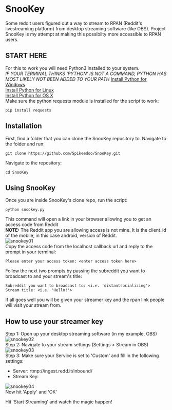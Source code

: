 # SnooKey
Some reddit users figured out a way to stream to RPAN (Reddit's livestreaming platform) from desktop streaming software 
(like OBS).  Project SnooKey is my attempt at making this possibilty more accessible to RPAN users.

## START HERE
For this to work you will need Python3 installed to your system.      
*IF YOUR TERMINAL THINKS 'PYTHON' IS NOT A COMMAND, PYTHON HAS MOST LIKELY NOT BEEN ADDED TO YOUR PATH*
[Install Python for Windows](https://realpython.com/installing-python/#windows)   
[Install Python for Linux](https://realpython.com/installing-python/#linux)   
[Install Python for OS X](https://realpython.com/installing-python/#macos-mac-os-x)   
Make sure the python requests module is installed for the script to work:
```
pip install requests
```

## Installation
First, find a folder that you can clone the SnooKey repository to.  Navigate to the folder and run:
```
git clone https://github.com/Spikeedoo/SnooKey.git
```
Navigate to the repository:
```
cd SnooKey
```

## Using SnooKey
Once you are inside SnooKey's clone repo, run the script:
```
python snookey.py
```
This command will open a link in your browser allowing you to get an access code from Reddit    
**NOTE:** The Reddit app you are allowing access is not mine.  It is the client_id of the mobile, in this case android, version of Reddit.    
![snookey01](https://github.com/Spikeedoo/SnooKey/tree/master/examples/snookey01.PNG)    
Copy the access code from the localhost callback url and reply to the prompt in your terminal:
```
Please enter your access token: <enter access token here>
```
Follow the next two prompts by passing the subreddit you want to broadcast to and your stream's title:
```
Subreddit you want to broadcast to: <i.e. 'distantsocializing'>
Stream title: <i.e. 'Hello!'>
```
If all goes well you will be given your streamer key and the rpan link people will visit your stream from.

## How to use your streamer key
Step 1: Open up your desktop streaming software (in my example, OBS)    
![snookey02](https://github.com/Spikeedoo/SnooKey/tree/master/examples/snookey02.PNG)    
Step 2: Navigate to your stream settings (Settings > Stream in OBS)   
![snookey03](https://github.com/Spikeedoo/SnooKey/tree/master/examples/snookey03.PNG)    
Step 3: Make sure your Service is set to 'Custom' and fill in the following settings:
- Server: rtmp://ingest.redd.it/inbound/
- Stream Key: <your stream key>   

![snookey04](https://github.com/Spikeedoo/SnooKey/tree/master/examples/snookey04.PNG)    
Now hit 'Apply' and 'OK'

Hit 'Start Streaming' and watch the magic happen!
